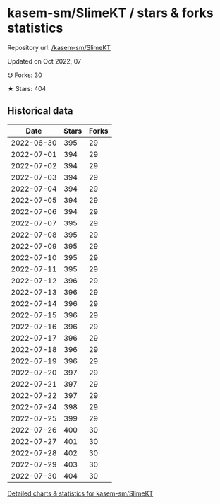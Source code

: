 # kasem-sm/SlimeKT / stars & forks statistics

Repository url: [/kasem-sm/SlimeKT](https://github.com/kasem-sm/SlimeKT)

Updated on Oct 2022, 07

☋ Forks: 30

★ Stars: 404

## Historical data
| Date | Stars | Forks |
|------|-------|-------|
| 2022-06-30 | 395 | 29 | 
| 2022-07-01 | 394 | 29 | 
| 2022-07-02 | 394 | 29 | 
| 2022-07-03 | 394 | 29 | 
| 2022-07-04 | 394 | 29 | 
| 2022-07-05 | 394 | 29 | 
| 2022-07-06 | 394 | 29 | 
| 2022-07-07 | 395 | 29 | 
| 2022-07-08 | 395 | 29 | 
| 2022-07-09 | 395 | 29 | 
| 2022-07-10 | 395 | 29 | 
| 2022-07-11 | 395 | 29 | 
| 2022-07-12 | 396 | 29 | 
| 2022-07-13 | 396 | 29 | 
| 2022-07-14 | 396 | 29 | 
| 2022-07-15 | 396 | 29 | 
| 2022-07-16 | 396 | 29 | 
| 2022-07-17 | 396 | 29 | 
| 2022-07-18 | 396 | 29 | 
| 2022-07-19 | 396 | 29 | 
| 2022-07-20 | 397 | 29 | 
| 2022-07-21 | 397 | 29 | 
| 2022-07-22 | 397 | 29 | 
| 2022-07-24 | 398 | 29 | 
| 2022-07-25 | 399 | 29 | 
| 2022-07-26 | 400 | 30 | 
| 2022-07-27 | 401 | 30 | 
| 2022-07-28 | 402 | 30 | 
| 2022-07-29 | 403 | 30 | 
| 2022-07-30 | 404 | 30 | 


[Detailed charts & statistics for kasem-sm/SlimeKT](https://reviewgithub.com/rep/kasem-sm/SlimeKT)

